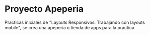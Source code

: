 # Proyecto Apeperia

Practicas iniciales de "Layouts Responsivos: Trabajando con layouts mobile", se crea una apeperia o tienda de apps para la practica.
